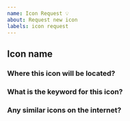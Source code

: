 ```yaml
---
name: Icon Request 💡
about: Request new icon
labels: icon request
---
```

## Icon name

### Where this icon will be located?

### What is the keyword for this icon?

### Any similar icons on the internet?